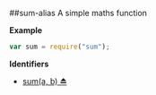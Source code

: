 <a name="module_sum-alias"></a>
##sum-alias
A simple maths function

**Example**  
```js
var sum = require("sum");
```

**Identifiers**

  * [sum(a, b) ⏏](#module_sum-alias)

